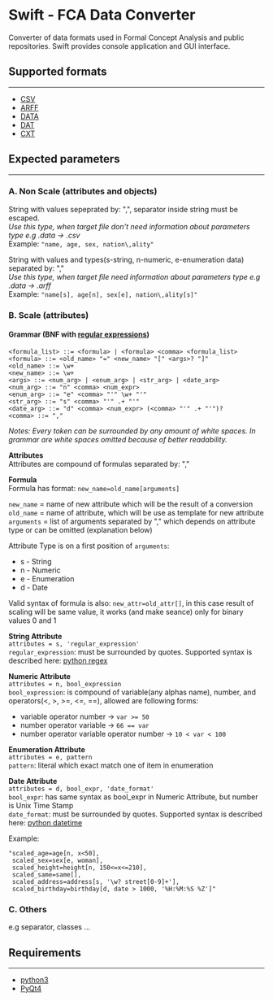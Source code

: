 # **Swift - FCA Data Converter**
Converter of data formats used in Formal Concept Analysis and public repositories. Swift provides console application and GUI interface.  

## Supported formats
-------------------
* [CSV](https://en.wikipedia.org/wiki/Comma-separated_values) 
* [ARFF](http://weka.wikispaces.com/ARFF+%28book+version%29)
* [DATA](http://www.cs.washington.edu/dm/vfml/appendixes/c45.htm)
* [DAT](http://fcalgs.sourceforge.net/format.html)
* [CXT](http://www.upriss.org.uk/fca/fcafileformats.html#Burmeister)

## Expected parameters
-------------------

### A. Non Scale (attributes and objects)
String with values sepeprated by: ",", separator inside string must be escaped.  
*Use this type, when target file don't need information about parameters type e.g .data -> .csv*  
Example: ```"name, age, sex, nation\,ality"```

String with values and types(s-string, n-numeric, e-enumeration data) separated by: ","  
*Use this type, when target file need information about parameters type e.g .data -> .arff*    
Example: ```"name[s], age[n], sex[e], nation\,ality[s]"```

### B. Scale (attributes)  

#### Grammar (BNF with [regular expressions](https://docs.python.org/2/library/re.html))

```
<formula_list> ::= <formula> | <formula> <comma> <formula_list>
<formula> ::= <old_name> "=" <new_name> "[" <args>? "]"
<old_name> ::= \w+
<new_name> ::= \w+
<args> ::= <num_arg> | <enum_arg> | <str_arg> | <date_arg>
<num_arg> ::= "n" <comma> <num_expr>
<enum_arg> ::= "e" <comma> "'" \w+ "'"
<str_arg> ::= "s" <comma> "'" .+ "'"
<date_arg> ::= "d" <comma> <num_expr> (<comma> "'" .+ "'")?
<comma> ::= ","
```
*Notes: Every token can be surrounded by any amount of white spaces. In grammar are white spaces omitted because of better readability.*  

**Attributes**  
Attributes are compound of formulas separated by: ","  

**Formula**  
Formula has format: ```new_name=old_name[arguments]```  

```new_name``` = name of new attribute which will be the result of a conversion  
```old_name``` = name of attribute, which will be use as template for new attribute  
```arguments``` = list of arguments separated by "," which depends on attribute type or can be omitted (explanation below)  

Attribute Type is on a first position of ```arguments```:

* s - String
* n - Numeric
* e - Enumeration 
* d - Date  

Valid syntax of formula is also: ```new_attr=old_attr[]```, in this case result of scaling will be same value, it works (and make seance) only for binary values 0 and 1  

**String Attribute**  
```attributes = s, 'regular_expression'```   
```regular_expression```: must be surrounded by quotes. Supported syntax is described here: [python regex](https://docs.python.org/2/library/re.html)

**Numeric Attribute**  
```attributes = n, bool_expression```  
```bool_expression```: is compound of variable(any alphas name), number, and operators(<, >, >=, <=, ==), allowed are following forms:

* variable operator number -> ```var >= 50```
* number operator variable -> ```66 == var```
* number operator variable operator number -> ```10 < var < 100```

**Enumeration Attribute**  
```attributes = e, pattern```  
```pattern```: literal which exact match one of item in enumeration  

**Date Attribute**  
```attributes = d, bool_expr, 'date_format'```  
```bool_expr```: has same syntax as bool_expr in Numeric Attribute, but number is Unix Time Stamp  
```date_format```: must be surrounded by quotes. Supported syntax is described here: [python datetime](https://docs.python.org/2/library/datetime.html#module-datetime)
 
Example: 
```
"scaled_age=age[n, x<50], 
 scaled_sex=sex[e, woman], 
 scaled_height=height[n, 150<=x<=210],  
 scaled_same=same[],  
 scaled_address=address[s, '\w? street[0-9]+'],
 scaled_birthday=birthday[d, date > 1000, '%H:%M:%S %Z']"
``` 

### C. Others
e.g separator, classes ...


## Requirements
------------
* [python3](https://www.python.org/)
* [PyQt4](http://www.riverbankcomputing.co.uk/software/pyqt/intro)